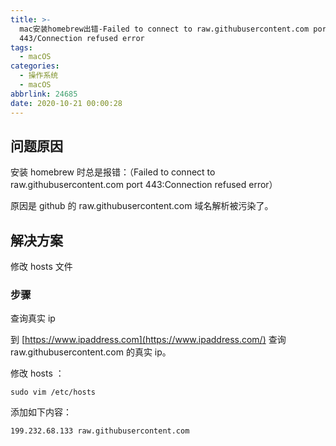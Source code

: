 ```yaml
---
title: >-
  mac安装homebrew出错-Failed to connect to raw.githubusercontent.com port
  443/Connection refused error
tags:
  - macOS
categories:
  - 操作系统
  - macOS
abbrlink: 24685
date: 2020-10-21 00:00:28
---
```


## 问题原因

安装 homebrew 时总是报错：（Failed to connect to raw.githubusercontent.com port 443:Connection refused error）

原因是 github 的 raw.githubusercontent.com 域名解析被污染了。

<!-- more -->

## 解决方案

修改 hosts 文件

### 步骤

查询真实 ip

到 [https://www.ipaddress.com](https://www.ipaddress.com/) 查询 raw.githubusercontent.com 的真实 ip。

修改 hosts ：

```shell
sudo vim /etc/hosts
```

添加如下内容：

```shell
199.232.68.133 raw.githubusercontent.com
```
